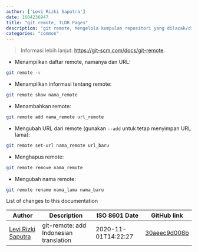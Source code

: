 ```yaml
---
author: ['Levi Rizki Saputra']
date: 1604236947
title: "git remote, TLDR Pages"
description: "git remote, Mengelola kumpulan repositori yang dilacak/diikuti ('remotes')."
categories: "common"
---
```

> Informasi lebih lanjut: <https://git-scm.com/docs/git-remote>.

- Menampilkan daftar remote, namanya dan URL:

```bash
git remote -v
```

- Menampilkan informasi tentang remote:

```bash
git remote show nama_remote
```

- Menambahkan remote:

```bash
git remote add nama_remote url_remote
```

- Mengubah URL dari remote (gunakan `--add` untuk tetap menyimpan URL lama):

```bash
git remote set-url nama_remote url_baru
```

- Menghapus remote:

```bash
git remote remove nama_remote
```

- Mengubah nama remote:

```bash
git remote rename nama_lama nama_baru
```
List of changes to this documentation


Author | Description | ISO 8601 Date | GitHub link
------|-----|-----|-----
[Levi Rizki Saputra](mailto:42236775+levirs565@users.noreply.github.com) | git-remote: add Indonesian translation | 2020-11-01T14:22:27 | [30aeec9d008b](https://github.com/tldr-pages/tldr/commit/30aeec9d008b10630092bd7a447d8c68f3ff7a6c)

